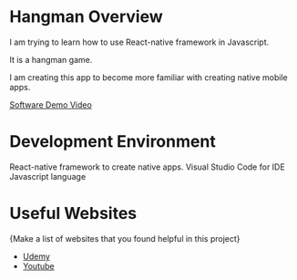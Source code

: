 # Hangman Overview

I am trying to learn how to use React-native framework in Javascript.

It is a hangman game.

I am creating this app to become more familiar with creating native mobile apps.

[Software Demo Video](https://www.youtube.com/watch?v=zCUA8zyX-gc)

# Development Environment

React-native framework to create native apps.
Visual Studio Code for IDE
Javascript language

# Useful Websites

{Make a list of websites that you found helpful in this project}
* [Udemy](udemy.com)
* [Youtube](youtube.com)
